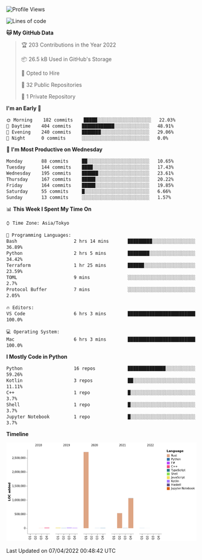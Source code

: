 <!--START_SECTION:waka-->
![Profile Views](http://img.shields.io/badge/Profile%20Views-0-blue)

![Lines of code](https://img.shields.io/badge/From%20Hello%20World%20I%27ve%20Written-4%20Million%20lines%20of%20code-blue)

**🐱 My GitHub Data** 

> 🏆 203 Contributions in the Year 2022
 > 
> 📦 26.5 kB Used in GitHub's Storage 
 > 
> 💼 Opted to Hire
 > 
> 📜 32 Public Repositories 
 > 
> 🔑 1 Private Repository 
 > 
**I'm an Early 🐤** 

```text
🌞 Morning    182 commits    █████░░░░░░░░░░░░░░░░░░░░   22.03% 
🌆 Daytime    404 commits    ████████████░░░░░░░░░░░░░   48.91% 
🌃 Evening    240 commits    ███████░░░░░░░░░░░░░░░░░░   29.06% 
🌙 Night      0 commits      ░░░░░░░░░░░░░░░░░░░░░░░░░   0.0%

```
📅 **I'm Most Productive on Wednesday** 

```text
Monday       88 commits     ██░░░░░░░░░░░░░░░░░░░░░░░   10.65% 
Tuesday      144 commits    ████░░░░░░░░░░░░░░░░░░░░░   17.43% 
Wednesday    195 commits    ██████░░░░░░░░░░░░░░░░░░░   23.61% 
Thursday     167 commits    █████░░░░░░░░░░░░░░░░░░░░   20.22% 
Friday       164 commits    █████░░░░░░░░░░░░░░░░░░░░   19.85% 
Saturday     55 commits     █░░░░░░░░░░░░░░░░░░░░░░░░   6.66% 
Sunday       13 commits     ░░░░░░░░░░░░░░░░░░░░░░░░░   1.57%

```


📊 **This Week I Spent My Time On** 

```text
⌚︎ Time Zone: Asia/Tokyo

💬 Programming Languages: 
Bash                     2 hrs 14 mins       █████████░░░░░░░░░░░░░░░░   36.89% 
Python                   2 hrs 5 mins        ████████░░░░░░░░░░░░░░░░░   34.42% 
Terraform                1 hr 25 mins        ██████░░░░░░░░░░░░░░░░░░░   23.59% 
TOML                     9 mins              ░░░░░░░░░░░░░░░░░░░░░░░░░   2.7% 
Protocol Buffer          7 mins              ░░░░░░░░░░░░░░░░░░░░░░░░░   2.05%

🔥 Editors: 
VS Code                  6 hrs 3 mins        █████████████████████████   100.0%

💻 Operating System: 
Mac                      6 hrs 3 mins        █████████████████████████   100.0%

```

**I Mostly Code in Python** 

```text
Python                   16 repos            ██████████████░░░░░░░░░░░   59.26% 
Kotlin                   3 repos             ██░░░░░░░░░░░░░░░░░░░░░░░   11.11% 
C++                      1 repo              █░░░░░░░░░░░░░░░░░░░░░░░░   3.7% 
Shell                    1 repo              █░░░░░░░░░░░░░░░░░░░░░░░░   3.7% 
Jupyter Notebook         1 repo              █░░░░░░░░░░░░░░░░░░░░░░░░   3.7%

```


**Timeline**

![Chart not found](https://raw.githubusercontent.com/kitagawa-hr/kitagawa-hr/main/charts/bar_graph.png) 


 Last Updated on 07/04/2022 00:48:42 UTC
<!--END_SECTION:waka-->
